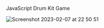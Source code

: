 JavaScript Drum Kit Game

![Screenshot 2023-02-07 at 22 50 51](https://user-images.githubusercontent.com/114095429/217376292-1914d2ec-1e23-4f1f-b84e-6b4f99f78b20.png)
